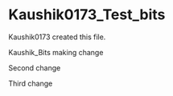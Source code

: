 # Kaushik0173_Test_bits

Kaushik0173 created this file.

Kaushik_Bits making change

Second change

Third change
